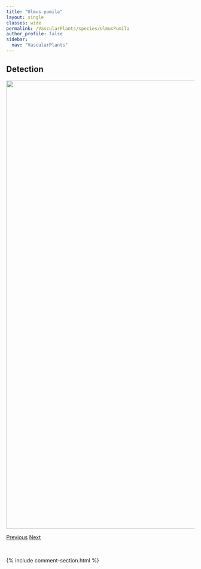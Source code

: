 ```yaml
---
title: "Ulmus pumila"
layout: single
classes: wide
permalink: /VascularPlants/species/UlmusPumila
author_profile: false
sidebar:
  nav: "VascularPlants"
---
```


<h2>Detection</h2>

<a href="https://drive.google.com/uc?export=view&id=1zKy0ZeqaUTy2vSrM5JcgAzjqpZjvemG_">
<img src="https://drive.google.com/uc?export=view&id=1zKy0ZeqaUTy2vSrM5JcgAzjqpZjvemG_" height = "1200" width = "800">
</a>


<a href="/DevelopmentWebsite/VascularPlants/species/UlmusAmericana" class="pagination--pager" title="Ulmus americana">Previous</a> <a href="/DevelopmentWebsite/VascularPlants/species/Urtica" class="pagination--pager" title="Urtica">Next</a>

<p>&nbsp;</p>

{% include comment-section.html %}
